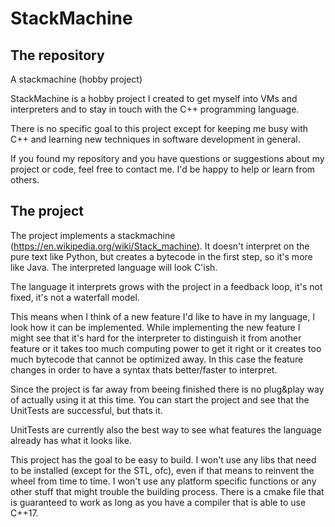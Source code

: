 # StackMachine
## The repository
A stackmachine (hobby project)

StackMachine is a hobby project I created to get myself into VMs and interpreters and to stay in touch with the C++ programming language.

There is no specific goal to this project except for keeping me busy with C++ and learning new techniques in software development in general.

If you found my repository and you have questions or suggestions about my project or code, feel free to contact me. I'd be happy to help or learn from others.

## The project
The project implements a stackmachine (https://en.wikipedia.org/wiki/Stack_machine). It doesn't interpret on the pure text like Python, but creates a bytecode in the first step, so it's more like Java. The interpreted language will look C'ish.


The language it interprets grows with the project in a feedback loop, it's not fixed, it's not a waterfall model.

This means when I think of a new feature I'd like to have in my language, I look how it can be implemented.
While implementing the new feature I might see that it's hard for the interpreter to distinguish it from another feature or it takes too much computing power to get it right or it creates too much bytecode that cannot be optimized away.
In this case the feature changes in order to have a syntax thats better/faster to interpret.


Since the project is far away from beeing finished there is no plug&play way of actually using it at this time. You can start the project and see that the UnitTests are successful, but thats it.

UnitTests are currently also the best way to see what features the language already has what it looks like.

This project has the goal to be easy to build.
I won't use any libs that need to be installed (except for the STL, ofc), even if that means to reinvent the wheel from time to time.
I won't use any platform specific functions or any other stuff that might trouble the building process.
There is a cmake file that is guaranteed to work as long as you have a compiler that is able to use C++17.
